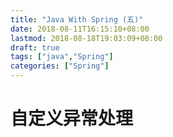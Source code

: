 ```yaml
---
title: "Java With Spring (五)"
date: 2018-08-11T16:15:10+08:00
lastmod: 2018-08-18T19:03:09+08:00
draft: true
tags: ["java","Spring"]
categories: ["Spring"]
---
```


# 自定义异常处理


